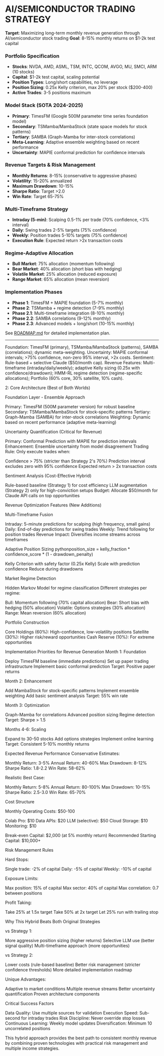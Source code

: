 # AI/SEMICONDUCTOR TRADING STRATEGY

**Target**: Maximizing long-term monthly revenue generation through AI/semiconductor stock trading
**Goal**: 8-15% monthly returns on $1-2k test capital

### Portfolio Specification
- **Stocks**: NVDA, AMD, ASML, TSM, INTC, QCOM, AVGO, MU, SMCI, ARM (10 stocks)
- **Capital**: $1-2k test capital, scaling potential
- **Position Types**: Long/short capabilities, no leverage
- **Position Sizing**: 0.25x Kelly criterion, max 20% per stock ($200-400)
- **Active Trades**: 3-5 positions maximum

### Model Stack (SOTA 2024-2025)
- **Primary**: TimesFM (Google 500M parameter time series foundation model)
- **Secondary**: TSMamba/MambaStock (state space models for stock patterns)
- **Tertiary**: SAMBA (Graph-Mamba for inter-stock correlations)
- **Meta-Learning**: Adaptive ensemble weighting based on recent performance
- **Uncertainty**: MAPIE conformal prediction for confidence intervals

### Revenue Targets & Risk Management
- **Monthly Returns**: 8-15% (conservative to aggressive phases)
- **Volatility**: 15-20% annualized
- **Maximum Drawdown**: 10-15%
- **Sharpe Ratio**: Target >2.0
- **Win Rate**: Target 65-75%

### Multi-Timeframe Strategy
- **Intraday (5-min)**: Scalping 0.5-1% per trade (70% confidence, <3% interval)
- **Daily**: Swing trades 2-5% targets (75% confidence)
- **Weekly**: Position trades 5-10% targets (75% confidence)
- **Execution Rule**: Expected return >2x transaction costs

### Regime-Adaptive Allocation
- **Bull Market**: 75% allocation (momentum following)
- **Bear Market**: 40% allocation (short bias with hedging)
- **Volatile Market**: 25% allocation (reduced exposure)
- **Range Market**: 65% allocation (mean reversion)

### Implementation Phases
- **Phase 1**: TimesFM + MAPIE foundation (5-7% monthly)
- **Phase 2**: TSMamba + regime detection (7-9% monthly)
- **Phase 2.1**: Multi-timeframe integration (8-10% monthly)
- **Phase 2.2**: SAMBA correlations (9-12% monthly)
- **Phase 2.3**: Advanced models + long/short (10-15% monthly)

See [ROADMAP.md](ROADMAP.md) for detailed implementation plan.

---

Foundation: TimesFM (primary), TSMamba/MambaStock (patterns), SAMBA (correlations); dynamic meta-weighting.
Uncertainty: MAPIE conformal intervals; >75% confidence, non-zero 95% interval, >2x costs.
Sentiment: Rule-based + selective Claude ($50/month cap).
Revenue Features: Multi-timeframe (intraday/daily/weekly); adaptive Kelly sizing (0.25x with confidence/drawdown); HMM-RL regime detection (regime-specific allocations); Portfolio (60% core, 30% satellite, 10% cash).

2:
Core Architecture (Best of Both Worlds)

Foundation Layer - Ensemble Approach

Primary: TimesFM (500M parameter version) for robust baseline
Secondary: TSMamba/MambaStock for stock-specific patterns
Tertiary: Graph-Mamba (SAMBA) for inter-stock correlations
Weighting: Dynamic based on recent performance (adaptive meta-learning)


Uncertainty Quantification (Critical for Revenue)

Primary: Conformal Prediction with MAPIE for prediction intervals
Enhancement: Ensemble uncertainty from model disagreement
Trading Rule: Only execute trades when:

Confidence > 75% (stricter than Strategy 2's 70%)
Prediction interval excludes zero with 95% confidence
Expected return > 2x transaction costs

Sentiment Analysis (Cost-Effective Hybrid)

Rule-based baseline (Strategy 1) for cost efficiency
LLM augmentation (Strategy 2) only for high-conviction setups
Budget: Allocate $50/month for Claude API calls on top opportunities



Revenue Optimization Features (New Additions)

Multi-Timeframe Fusion

Intraday: 5-minute predictions for scalping (high frequency, small gains)
Daily: End-of-day predictions for swing trades
Weekly: Trend following for position trades
Revenue Impact: Diversifies income streams across timeframes


Adaptive Position Sizing
pythonposition_size = kelly_fraction * confidence_score * (1 - drawdown_penalty)

Kelly Criterion with safety factor (0.25x Kelly)
Scale with prediction confidence
Reduce during drawdowns


Market Regime Detection

Hidden Markov Model for regime classification
Different strategies per regime:

Bull: Momentum following (70% capital allocation)
Bear: Short bias with hedging (50% allocation)
Volatile: Options strategies (30% allocation)
Range: Mean reversion (60% allocation)




Portfolio Construction

Core Holdings (60%): High-confidence, low-volatility positions
Satellite (30%): Higher risk/reward opportunities
Cash Reserve (10%): For extreme opportunities



Implementation Priorities for Revenue Generation
Month 1: Foundation

Deploy TimesFM baseline (immediate predictions)
Set up paper trading infrastructure
Implement basic conformal prediction
Target: Positive paper returns

Month 2: Enhancement

Add MambaStock for stock-specific patterns
Implement ensemble weighting
Add basic sentiment analysis
Target: 55% win rate

Month 3: Optimization

Graph-Mamba for correlations
Advanced position sizing
Regime detection
Target: Sharpe > 1.5

Months 4-6: Scaling

Expand to 30-50 stocks
Add options strategies
Implement online learning
Target: Consistent 5-10% monthly returns

Expected Revenue Performance
Conservative Estimates:

Monthly Return: 3-5%
Annual Return: 40-60%
Max Drawdown: 8-12%
Sharpe Ratio: 1.8-2.2
Win Rate: 58-62%

Realistic Best Case:

Monthly Return: 5-8%
Annual Return: 80-100%
Max Drawdown: 10-15%
Sharpe Ratio: 2.5-3.0
Win Rate: 65-70%

Cost Structure

Monthly Operating Costs: $50-100

Colab Pro: $10
Data APIs: $20
LLM (selective): $50
Cloud Storage: $10
Monitoring: $10


Break-even Capital: $2,000 (at 5% monthly return)
Recommended Starting Capital: $10,000+

Risk Management Rules

Hard Stops:

Single trade: -2% of capital
Daily: -5% of capital
Weekly: -10% of capital


Exposure Limits:

Max position: 15% of capital
Max sector: 40% of capital
Max correlation: 0.7 between positions


Profit Taking:

Take 25% at 1.5x target
Take 50% at 2x target
Let 25% run with trailing stop



Why This Hybrid Beats Both Original Strategies

vs Strategy 1:

More aggressive position sizing (higher returns)
Selective LLM use (better signal quality)
Multi-timeframe approach (more opportunities)


vs Strategy 2:

Lower costs (rule-based baseline)
Better risk management (stricter confidence thresholds)
More detailed implementation roadmap


Unique Advantages:

Adaptive to market conditions
Multiple revenue streams
Better uncertainty quantification
Proven architecture components



Critical Success Factors

Data Quality: Use multiple sources for validation
Execution Speed: Sub-second for intraday trades
Risk Discipline: Never override stop losses
Continuous Learning: Weekly model updates
Diversification: Minimum 10 uncorrelated positions

This hybrid approach provides the best path to consistent monthly revenue by combining proven technologies with practical risk management and multiple income strategies.